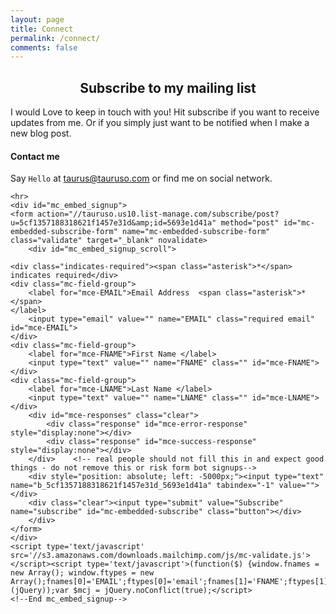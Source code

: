 ```yaml
---
layout: page
title: Connect
permalink: /connect/
comments: false
---
```



<!-- Begin MailChimp Signup Form -->
<link href="//cdn-images.mailchimp.com/embedcode/classic-081711.css" rel="stylesheet" type="text/css">

<h2 align="center">Subscribe to my mailing list</h2>
    I would Love to keep in touch with you! Hit subscribe if you want to receive updates from me. 
    Or if you simply just want to be notified when I make a new blog post.

#### Contact me

Say `Hello` at <taurus@tauruso.com> or find me on social network.

<div class="profile {% if page.featured == true %} featured {% endif %}">

    <hr>
    <div id="mc_embed_signup">
    <form action="//tauruso.us10.list-manage.com/subscribe/post?u=5cf1357188318621f1457e31d&amp;id=5693e1d41a" method="post" id="mc-embedded-subscribe-form" name="mc-embedded-subscribe-form" class="validate" target="_blank" novalidate>
        <div id="mc_embed_signup_scroll">

    <div class="indicates-required"><span class="asterisk">*</span> indicates required</div>
    <div class="mc-field-group">
    	<label for="mce-EMAIL">Email Address  <span class="asterisk">*</span>
    </label>
    	<input type="email" value="" name="EMAIL" class="required email" id="mce-EMAIL">
    </div>
    <div class="mc-field-group">
    	<label for="mce-FNAME">First Name </label>
    	<input type="text" value="" name="FNAME" class="" id="mce-FNAME">
    </div>
    <div class="mc-field-group">
    	<label for="mce-LNAME">Last Name </label>
    	<input type="text" value="" name="LNAME" class="" id="mce-LNAME">
    </div>
    	<div id="mce-responses" class="clear">
    		<div class="response" id="mce-error-response" style="display:none"></div>
    		<div class="response" id="mce-success-response" style="display:none"></div>
    	</div>    <!-- real people should not fill this in and expect good things - do not remove this or risk form bot signups-->
        <div style="position: absolute; left: -5000px;"><input type="text" name="b_5cf1357188318621f1457e31d_5693e1d41a" tabindex="-1" value=""></div>
        <div class="clear"><input type="submit" value="Subscribe" name="subscribe" id="mc-embedded-subscribe" class="button"></div>
        </div>
    </form> 
    </div>
    <script type='text/javascript' src='//s3.amazonaws.com/downloads.mailchimp.com/js/mc-validate.js'></script><script type='text/javascript'>(function($) {window.fnames = new Array(); window.ftypes = new Array();fnames[0]='EMAIL';ftypes[0]='email';fnames[1]='FNAME';ftypes[1]='text';fnames[2]='LNAME';ftypes[2]='text';}(jQuery));var $mcj = jQuery.noConflict(true);</script>
    <!--End mc_embed_signup-->

</div>
